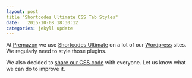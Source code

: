 ```yaml
---
layout: post
title "Shortcodes Ultimate CSS Tab Styles"
date:   2015-10-08 18:30:12
categories: jekyll update
---
```

At [Premazon](http://www.premazon.com) we use [Shortcodes Ultimate](https://wordpress.org/plugins/shortcodes-ultimate/) on a lot of our [Wordpress](https://wordpress.org/) sites. We regularly need to style those plugins.

We also decided to [share our CSS code](https://github.com/art4ur/su_tab_styles) with everyone. Let us know what we can do to improve it.